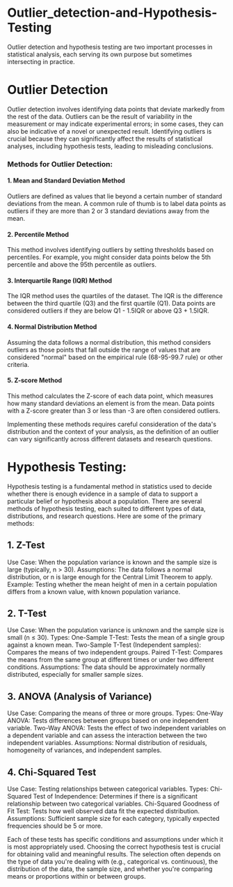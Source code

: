# Outlier_detection-and-Hypothesis-Testing
Outlier detection and hypothesis testing are two important processes in statistical analysis, each serving its own purpose but sometimes intersecting in practice.

# Outlier Detection
Outlier detection involves identifying data points that deviate markedly from the rest of the data. Outliers can be the result of variability in the measurement or 
may indicate experimental errors; in some cases, they can also be indicative of a novel or unexpected result. 
Identifying outliers is crucial because they can significantly affect the results of statistical analyses,
including hypothesis tests, leading to misleading conclusions.

### Methods for Outlier Detection:
#### 1. Mean and Standard Deviation Method
Outliers are defined as values that lie beyond a certain number of standard deviations from the mean. A common rule of thumb is to label data points
 as outliers if they are more than 2 or 3 standard deviations away from the mean.

#### 2. Percentile Method
This method involves identifying outliers by setting thresholds based on percentiles. For example, you might consider data points
below the 5th percentile and above the 95th percentile as outliers.

#### 3. Interquartile Range (IQR) Method
The IQR method uses the quartiles of the dataset. The IQR is the difference between the third quartile (Q3) and the first quartile (Q1).
Data points are considered outliers if they are below Q1 - 1.5IQR or above Q3 + 1.5IQR.

#### 4. Normal Distribution Method
Assuming the data follows a normal distribution, this method considers outliers as those points that fall outside the
range of values that are considered "normal" based on the empirical rule (68-95-99.7 rule) or other criteria.

#### 5. Z-score Method
This method calculates the Z-score of each data point, which measures how many standard deviations an element is from the mean.
Data points with a Z-score greater than 3 or less than -3 are often considered outliers.

Implementing these methods requires careful consideration of the data's distribution and the context of your analysis,
as the definition of an outlier can vary significantly across different datasets and research questions.

# Hypothesis Testing:
Hypothesis testing is a fundamental method in statistics used to decide whether there is enough evidence in a sample of data 
to support a particular belief or hypothesis about a population. There are several methods of hypothesis testing, each suited to different types of data,
distributions, and research questions.
Here are some of the primary methods:

## 1. Z-Test
Use Case: When the population variance is known and the sample size is large (typically, n > 30).
Assumptions: The data follows a normal distribution, or n is large enough for the Central Limit Theorem to apply.
Example: Testing whether the mean height of men in a certain population differs from a known value, with known population variance.
## 2. T-Test
Use Case: When the population variance is unknown and the sample size is small (n ≤ 30).
Types:
One-Sample T-Test: Tests the mean of a single group against a known mean.
Two-Sample T-Test (Independent samples): Compares the means of two independent groups.
Paired T-Test: Compares the means from the same group at different times or under two different conditions.
Assumptions: The data should be approximately normally distributed, especially for smaller sample sizes.
## 3. ANOVA (Analysis of Variance)
Use Case: Comparing the means of three or more groups.
Types:
One-Way ANOVA: Tests differences between groups based on one independent variable.
Two-Way ANOVA: Tests the effect of two independent variables on a dependent variable and can assess the interaction between the two independent variables.
Assumptions: Normal distribution of residuals, homogeneity of variances, and independent samples.
## 4. Chi-Squared Test
Use Case: Testing relationships between categorical variables.
Types:
Chi-Squared Test of Independence: Determines if there is a significant relationship between two categorical variables.
Chi-Squared Goodness of Fit Test: Tests how well observed data fit the expected distribution.
Assumptions: Sufficient sample size for each category, typically expected frequencies should be 5 or more.

Each of these tests has specific conditions and assumptions under which it is most appropriately used. 
Choosing the correct hypothesis test is crucial for obtaining valid and meaningful results. 
The selection often depends on the type of data you're dealing with (e.g., categorical vs. continuous), the distribution of the data, 
the sample size, and whether you're comparing means or proportions within or between groups.




